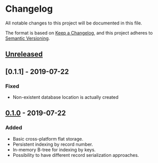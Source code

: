 # Changelog
All notable changes to this project will be documented in this file.

The format is based on [Keep a Changelog](https://keepachangelog.com/en/1.0.0/),
and this project adheres to [Semantic Versioning](https://semver.org/spec/v2.0.0.html).

## [Unreleased]

## [0.1.1] - 2019-07-22
### Fixed
- Non-existent database location is actually created

## [0.1.0] - 2019-07-22
### Added
- Basic cross-platform flat storage.
- Persistent indexing by record number.
- In-memory B-tree for indexing by keys.
- Possibility to have different record serialization approaches.

[Unreleased]: https://github.com/olivierlacan/keep-a-changelog/compare/v0.1.0...HEAD
[0.1.0]: https://github.com/olivierlacan/keep-a-changelog/releases/tag/v0.1.0
